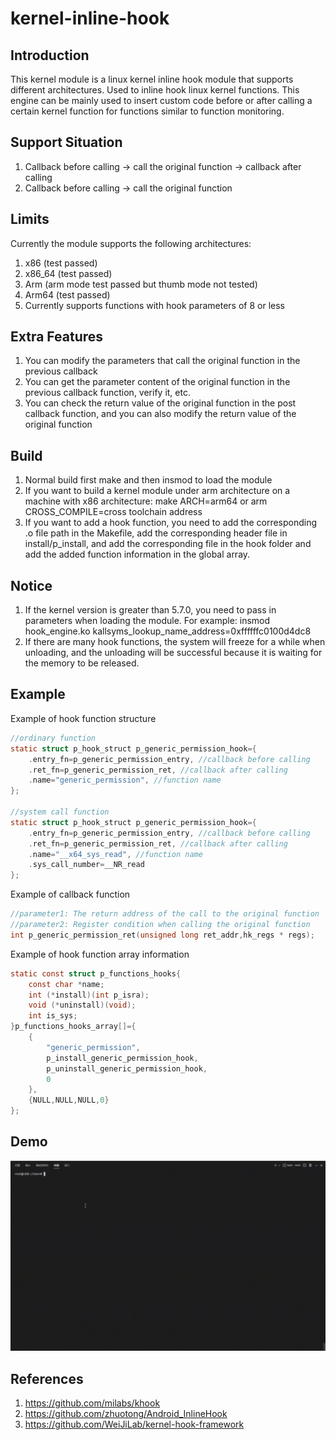 # kernel-inline-hook

## Introduction

This kernel module is a linux kernel inline hook module that supports different architectures. Used to inline hook linux kernel functions. This engine can be mainly used to insert custom code before or after calling a certain kernel function for functions similar to function monitoring.

## Support Situation

1. Callback before calling -> call the original function -> callback after calling
2. Callback before calling -> call the original function

## Limits

Currently the module supports the following architectures:

1. x86 (test passed)
2. x86_64 (test passed)
3. Arm (arm mode test passed but thumb mode not tested)
4. Arm64 (test passed)
5. Currently supports functions with hook parameters of 8 or less

## Extra Features

1. You can modify the parameters that call the original function in the previous callback
2. You can get the parameter content of the original function in the previous callback function, verify it, etc.
3. You can check the return value of the original function in the post callback function, and you can also modify the return value of the original function

## Build

1. Normal build first make and then insmod to load the module
2. If you want to build a kernel module under arm architecture on a machine with x86 architecture: make ARCH=arm64 or arm CROSS_COMPILE=cross toolchain address
3. If you want to add a hook function, you need to add the corresponding .o file path in the Makefile, add the corresponding header file in install/p_install, and add the corresponding file in the hook folder and add the added function information in the global array.

## Notice

1. If the kernel version is greater than 5.7.0, you need to pass in parameters when loading the module. For example: insmod hook_engine.ko kallsyms_lookup_name_address=0xffffffc0100d4dc8
2. If there are many hook functions, the system will freeze for a while when unloading, and the unloading will be successful because it is waiting for the memory to be released.

## Example

Example of hook function structure

```c
//ordinary function
static struct p_hook_struct p_generic_permission_hook={
    .entry_fn=p_generic_permission_entry, //callback before calling
    .ret_fn=p_generic_permission_ret, //callback after calling
    .name="generic_permission", //function name
};

//system call function
static struct p_hook_struct p_generic_permission_hook={
    .entry_fn=p_generic_permission_entry, //callback before calling
    .ret_fn=p_generic_permission_ret, //callback after calling
    .name="__x64_sys_read", //function name
    .sys_call_number=__NR_read
};
```

Example of callback function

```c
//parameter1: The return address of the call to the original function
//parameter2: Register condition when calling the original function
int p_generic_permission_ret(unsigned long ret_addr,hk_regs * regs);
```

Example of hook function array information

```c
static const struct p_functions_hooks{
    const char *name;
    int (*install)(int p_isra);
    void (*uninstall)(void);
    int is_sys;
}p_functions_hooks_array[]={
    {
        "generic_permission",
        p_install_generic_permission_hook,
        p_uninstall_generic_permission_hook,
        0
    },
    {NULL,NULL,NULL,0}
};
```

## Demo

![demo](images\demo.gif)

## References

1. https://github.com/milabs/khook
2. https://github.com/zhuotong/Android_InlineHook
3. https://github.com/WeiJiLab/kernel-hook-framework

